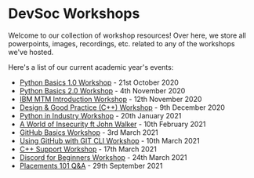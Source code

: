 # DevSoc Workshops
Welcome to our collection of workshop resources! Over here, we store all powerpoints, images, recordings, etc. related to any of the workshops we've hosted.  

Here's a list of our current academic year's events:
* [Python Basics 1.0 Workshop](https://github.com/NTUDevSoc/Workshops/tree/main/Python%20Workshop%201) - 21st October 2020
* [Python Basics 2.0 Workshop](https://github.com/NTUDevSoc/Workshops/tree/main/Python%20Workshop%202) - 4th November 2020
* [IBM MTM Introduction Workshop](https://github.com/NTUDevSoc/Workshops/tree/main/MTM%20Workshop) - 12th November 2020
* [Design & Good Practice (C++) Workshop](https://github.com/NTUDevSoc/Workshops/tree/main/C%2B%2B%20Good%20Practice) - 9th December 2020
* [Python in Industry Workshop](https://github.com/NTUDevSoc/Workshops/tree/main/Python%20in%20Industry) - 20th January 2021
* [A World of Insecurity ft John Walker](https://github.com/NTUDevSoc/Workshops/tree/main/World%20Of%20Insecurity) - 10th February 2021
* [GitHub Basics Workshop](https://github.com/NTUDevSoc/Workshops/tree/main/GitHub%20Basics%20Workshop) - 3rd March 2021
* [Using GitHub with GIT CLI Workshop](https://github.com/NTUDevSoc/Workshops/tree/main/GitHub%20Git%20CLI) - 10th March 2021
* [C++ Support Workshop](https://github.com/NTUDevSoc/Workshops/tree/main/C%2B%2B%20Workshop) - 17th March 2021
* [Discord for Beginners Workshop](https://github.com/NTUDevSoc/Workshops/tree/main/Discord%20For%20Beginners) - 24th March 2021
* [Placements 101 Q&A](https://github.com/NTUDevSoc/Workshops/tree/main/Placements%20101%20QA) - 29th September 2021
